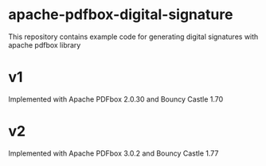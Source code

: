 # apache-pdfbox-digital-signature
This repository contains example code for generating digital signatures with apache pdfbox library
# v1
Implemented with Apache PDFbox 2.0.30 and Bouncy Castle 1.70
# v2
Implemented with Apache PDFbox 3.0.2 and Bouncy Castle 1.77
